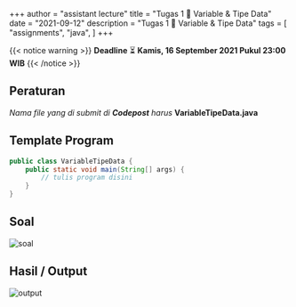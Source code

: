 +++
author = "assistant lecture"
title = "Tugas 1 📖 Variable & Tipe Data"
date = "2021-09-12"
description = "Tugas 1 📖 Variable & Tipe Data"
tags = [
    "assignments",
    "java",
]
+++

{{< notice warning >}}
**Deadline** ⏳ **Kamis, 16 September 2021 Pukul 23:00 WIB**
{{< /notice >}}

## Peraturan 
*Nama file yang di submit di **Codepost** harus* **VariableTipeData.java**

## Template Program
```java
public class VariableTipeData {
    public static void main(String[] args) {
        // tulis program disini
    }
}
```

## Soal
![soal](/assets/a.png "Soal" )

## Hasil / Output
![output](/assets/b.png "Output" )
